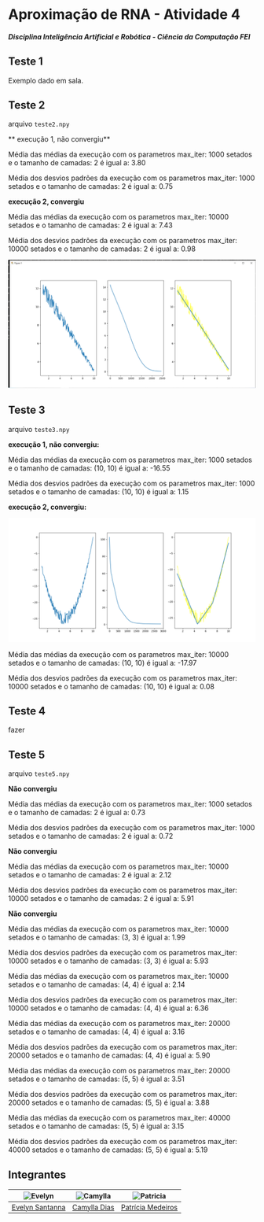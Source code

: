 
# Aproximação de RNA - Atividade 4

##### Disciplina Inteligência Artificial e Robótica - Ciência da Computação FEI

 ## Teste 1
Exemplo dado em sala.

## Teste 2

arquivo `teste2.npy`

** execução 1, não convergiu**

Média das médias da execução com os parametros max_iter: 1000 setados e o tamanho de camadas: 2 é igual a: 3.80

Média dos desvios padrões da execução com os parametros max_iter: 1000 setados e o tamanho de camadas: 2 é igual a: 0.75

**execução 2, convergiu**

Média das médias da execução com os parametros max_iter: 10000 setados e o tamanho de camadas: 2 é igual a: 7.43

Média dos desvios padrões da execução com os parametros max_iter: 10000 setados e o tamanho de camadas: 2 é igual a: 0.98

![convergiu2.2.png](https://github.com/camylladias/CC7711/blob/main/RNA/img/convergiu2.2.png?raw=true)


## Teste 3

arquivo `teste3.npy`

**execução 1, não convergiu:**

Média das médias da execução com os parametros max_iter: 1000 setados e o tamanho de camadas: (10, 10) é igual a:  -16.55

Média dos desvios padrões da execução com os parametros max_iter: 1000 setados e o tamanho de camadas: (10, 10) é igual a:   1.15

**execução 2, convergiu:**

![teste3-converviu-3.png](https://github.com/camylladias/CC7711/blob/main/RNA/img/teste3-converviu-3.png?raw=true)

Média das médias da execução com os parametros max_iter: 10000 setados e o tamanho de camadas: (10, 10) é igual a:  -17.97

Média dos desvios padrões da execução com os parametros max_iter: 10000 setados e o tamanho de camadas: (10, 10) é igual a:   0.08
  
  ## Teste 4
  fazer

## Teste 5

arquivo `teste5.npy`
  

**Não convergiu**

Média das médias da execução com os parametros max_iter: 1000 setados e o tamanho de camadas: 2 é igual a: 0.73

Média dos desvios padrões da execução com os parametros max_iter: 1000 setados e o tamanho de camadas: 2 é igual a: 0.72

  
**Não convergiu**

Média das médias da execução com os parametros max_iter: 10000 setados e o tamanho de camadas: 2 é igual a: 2.12

Média dos desvios padrões da execução com os parametros max_iter: 10000 setados e o tamanho de camadas: 2 é igual a: 5.91

**Não convergiu**

Média das médias da execução com os parametros max_iter: 10000 setados e o tamanho de camadas: (3, 3) é igual a: 1.99

Média dos desvios padrões da execução com os parametros max_iter: 10000 setados e o tamanho de camadas: (3, 3) é igual a: 5.93

  
Média das médias da execução com os parametros max_iter: 10000 setados e o tamanho de camadas: (4, 4) é igual a: 2.14

Média dos desvios padrões da execução com os parametros max_iter: 10000 setados e o tamanho de camadas: (4, 4) é igual a: 6.36

  

Média das médias da execução com os parametros max_iter: 20000 setados e o tamanho de camadas: (4, 4) é igual a: 3.16

Média dos desvios padrões da execução com os parametros max_iter: 20000 setados e o tamanho de camadas: (4, 4) é igual a: 5.90

  

Média das médias da execução com os parametros max_iter: 20000 setados e o tamanho de camadas: (5, 5) é igual a: 3.51

Média dos desvios padrões da execução com os parametros max_iter: 20000 setados e o tamanho de camadas: (5, 5) é igual a: 3.88

  

Média das médias da execução com os parametros max_iter: 40000 setados e o tamanho de camadas: (5, 5) é igual a: 3.15

Média dos desvios padrões da execução com os parametros max_iter: 40000 setados e o tamanho de camadas: (5, 5) é igual a: 5.19

##  Integrantes 

<div align="center">

| <img src="https://avatars.githubusercontent.com/evesantana" alt="Evelyn" width="50"/> | <img src="https://avatars.githubusercontent.com/camylladias" alt="Camylla" width="50"/> | <img src="https://avatars.githubusercontent.com/patriciamed" alt="Patricia" width="50" width="50"/>
|:------------------------------------------------------------------------------------------:|:-------------------------------------------------------------------------------------------:|:-------------------------------------------------------------------------------------------:|
| [Evelyn Santanna](https://github.com/evesantana)| [Camylla Dias](https://github.com/camylladias)| [Patrícia Medeiros](https://github.com/patriciamed)                          
</div>
